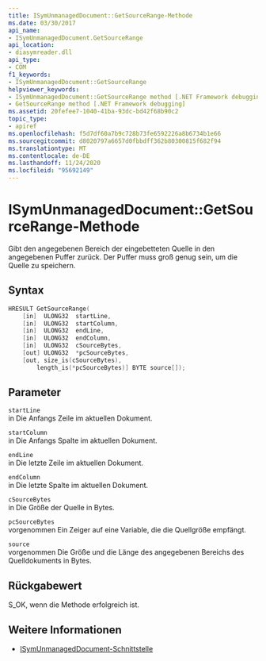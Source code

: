 ```yaml
---
title: ISymUnmanagedDocument::GetSourceRange-Methode
ms.date: 03/30/2017
api_name:
- ISymUnmanagedDocument.GetSourceRange
api_location:
- diasymreader.dll
api_type:
- COM
f1_keywords:
- ISymUnmanagedDocument::GetSourceRange
helpviewer_keywords:
- ISymUnmanagedDocument::GetSourceRange method [.NET Framework debugging]
- GetSourceRange method [.NET Framework debugging]
ms.assetid: 20fefee7-1040-41ba-93dc-bd42f68b90c2
topic_type:
- apiref
ms.openlocfilehash: f5d7df60a7b9c728b73fe6592226a8b6734b1e66
ms.sourcegitcommit: d8020797a6657d0fbbdff362b80300815f682f94
ms.translationtype: MT
ms.contentlocale: de-DE
ms.lasthandoff: 11/24/2020
ms.locfileid: "95692149"
---
```

# <a name="isymunmanageddocumentgetsourcerange-method"></a>ISymUnmanagedDocument::GetSourceRange-Methode

Gibt den angegebenen Bereich der eingebetteten Quelle in den angegebenen Puffer zurück. Der Puffer muss groß genug sein, um die Quelle zu speichern.  
  
## <a name="syntax"></a>Syntax  
  
```cpp  
HRESULT GetSourceRange(  
    [in]  ULONG32  startLine,  
    [in]  ULONG32  startColumn,  
    [in]  ULONG32  endLine,  
    [in]  ULONG32  endColumn,  
    [in]  ULONG32  cSourceBytes,  
    [out] ULONG32  *pcSourceBytes,  
    [out, size_is(cSourceBytes),  
        length_is(*pcSourceBytes)] BYTE source[]);  
```  
  
## <a name="parameters"></a>Parameter  

 `startLine`  
 in Die Anfangs Zeile im aktuellen Dokument.  
  
 `startColumn`  
 in Die Anfangs Spalte im aktuellen Dokument.  
  
 `endLine`  
 in Die letzte Zeile im aktuellen Dokument.  
  
 `endColumn`  
 in Die letzte Spalte im aktuellen Dokument.  
  
 `cSourceBytes`  
 in Die Größe der Quelle in Bytes.  
  
 `pcSourceBytes`  
 vorgenommen Ein Zeiger auf eine Variable, die die Quellgröße empfängt.  
  
 `source`  
 vorgenommen Die Größe und die Länge des angegebenen Bereichs des Quelldokuments in Bytes.  
  
## <a name="return-value"></a>Rückgabewert  

 S_OK, wenn die Methode erfolgreich ist.  
  
## <a name="see-also"></a>Weitere Informationen

- [ISymUnmanagedDocument-Schnittstelle](isymunmanageddocument-interface.md)
